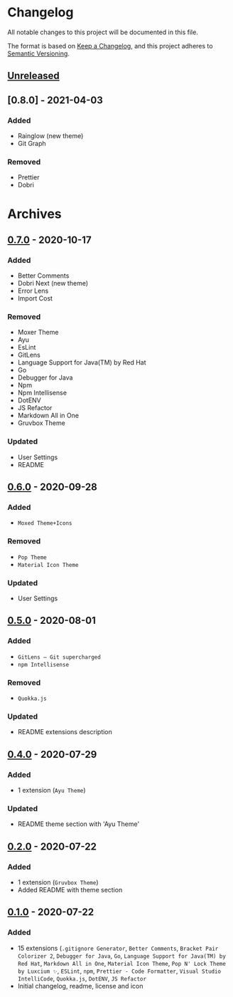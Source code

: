 # Changelog

All notable changes to this project will be documented in this file.

The format is based on [Keep a Changelog](https://keepachangelog.com/en/1.0.0/),
and this project adheres to [Semantic Versioning](https://semver.org/spec/v2.0.0.html).

## [Unreleased]

## [0.8.0] - 2021-04-03

### Added

- Rainglow (new theme)
- Git Graph

### Removed

- Prettier
- Dobri

# Archives

## [0.7.0] - 2020-10-17

### Added

- Better Comments
- Dobri Next (new theme)
- Error Lens
- Import Cost

### Removed

- Moxer Theme
- Ayu
- EsLint
- GitLens
- Language Support for Java(TM) by Red Hat
- Go
- Debugger for Java
- Npm
- Npm Intellisense
- DotENV
- JS Refactor
- Markdown All in One
- Gruvbox Theme

### Updated

- User Settings
- README

## [0.6.0] - 2020-09-28

### Added

- `Moxed Theme+Icons`
  
### Removed

- `Pop Theme`
- `Material Icon Theme`

### Updated

- User Settings

## [0.5.0] - 2020-08-01

### Added

- `GitLens — Git supercharged`
- `npm Intellisense`

### Removed

- `Quokka.js`

### Updated

- README extensions description

## [0.4.0] - 2020-07-29

### Added

- 1 extension (`Ayu Theme`)

### Updated

- README theme section with 'Ayu Theme'

## [0.2.0] - 2020-07-22

### Added

- 1 extension (`Gruvbox Theme`)
- Added README with theme section

## [0.1.0] - 2020-07-22

### Added

- 15 extensions (`.gitignore Generator`, `Better Comments`, `Bracket Pair Colorizer 2`, `Debugger for Java`, `Go`, `Language Support for Java(TM) by Red Hat`, `Markdown All in One`, `Material Icon Theme`, `Pop N' Lock Theme by Luxcium ✨`, `ESLint`, `npm`, `Prettier - Code Formatter`, `Visual Studio IntelliCode`, `Quokka.js`, `DotENV`, `JS Refactor`
- Initial changelog, readme, license and icon

[unreleased]: https://github.com/noxaled/gckn-pack/compare/v0.7.0...HEAD
[0.7.0]: https://github.com/noxaled/gckn-pack/compare/v0.6.0...v0.7.0
[0.6.0]: https://github.com/noxaled/gckn-pack/compare/v0.5.0...v0.6.0
[0.5.0]: https://github.com/noxaled/gckn-pack/compare/v0.4.0...v0.5.0
[0.4.0]: https://github.com/noxaled/gckn-pack/compare/v0.2.0...v0.4.0
[0.2.0]: https://github.com/noxaled/gckn-pack/compare/v0.1.0...v0.2.0
[0.1.0]: https://github.com/noxaled/gckn-pack/releases/tag/v0.1.0